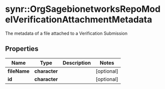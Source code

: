 # synr::OrgSagebionetworksRepoModelVerificationAttachmentMetadata

The metadata of a file attached to a Verification Submission

## Properties
Name | Type | Description | Notes
------------ | ------------- | ------------- | -------------
**fileName** | **character** |  | [optional] 
**id** | **character** |  | [optional] 



